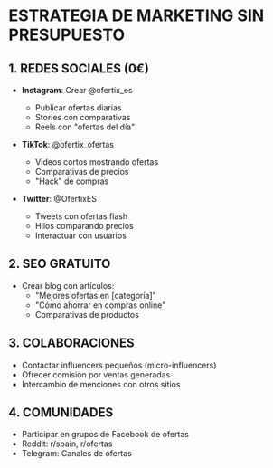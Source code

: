 # ESTRATEGIA DE MARKETING SIN PRESUPUESTO

## 1. REDES SOCIALES (0€)
- **Instagram**: Crear @ofertix_es
  - Publicar ofertas diarias
  - Stories con comparativas
  - Reels con "ofertas del día"

- **TikTok**: @ofertix_ofertas
  - Videos cortos mostrando ofertas
  - Comparativas de precios
  - "Hack" de compras

- **Twitter**: @OfertixES
  - Tweets con ofertas flash
  - Hilos comparando precios
  - Interactuar con usuarios

## 2. SEO GRATUITO
- Crear blog con artículos:
  - "Mejores ofertas en [categoría]"
  - "Cómo ahorrar en compras online"
  - Comparativas de productos

## 3. COLABORACIONES
- Contactar influencers pequeños (micro-influencers)
- Ofrecer comisión por ventas generadas
- Intercambio de menciones con otros sitios

## 4. COMUNIDADES
- Participar en grupos de Facebook de ofertas
- Reddit: r/spain, r/ofertas
- Telegram: Canales de ofertas